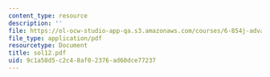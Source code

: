 ```yaml
---
content_type: resource
description: ''
file: https://ol-ocw-studio-app-qa.s3.amazonaws.com/courses/6-854j-advanced-algorithms-fall-2005/9c1a58d5c2c48af02376ad60dce77237_sol12.pdf
file_type: application/pdf
resourcetype: Document
title: sol12.pdf
uid: 9c1a58d5-c2c4-8af0-2376-ad60dce77237
---
```

